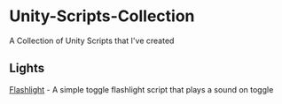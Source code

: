# Unity-Scripts-Collection
A Collection of Unity Scripts that I've created

## Lights

[Flashlight](https://github.com/Christopher-Robinson210/Flashlight) - A simple toggle flashlight script that plays a sound on toggle
